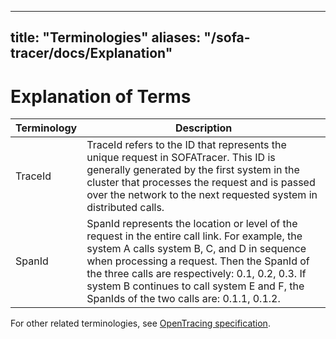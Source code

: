 
---
title: "Terminologies"
aliases: "/sofa-tracer/docs/Explanation"
---


# Explanation of Terms

Terminology | Description
---- | ---
TraceId | TraceId refers to the ID that represents the unique request in SOFATracer. This ID is generally generated by the first system in the cluster that processes the request and is passed over the network to the next requested system in distributed calls.
SpanId | SpanId represents the location or level of the request in the entire call link. For example, the system A calls system B, C, and D in sequence when processing a request. Then the SpanId of the three calls are respectively: 0.1, 0.2, 0.3. If system B continues to call system E and F, the SpanIds of the two calls are: 0.1.1, 0.1.2.

For other related terminologies, see [OpenTracing specification](http://opentracing.io/documentation/pages/spec.html).
